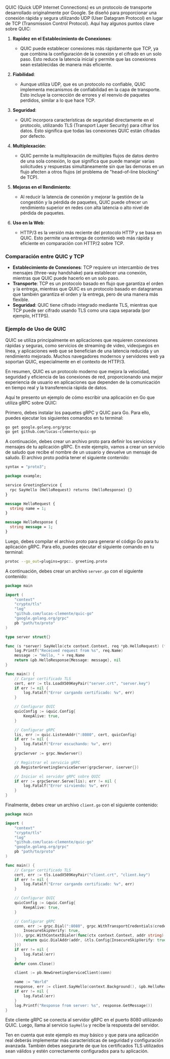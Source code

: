 QUIC (Quick UDP Internet Connections) es un protocolo de transporte desarrollado originalmente por Google. Se diseñó para proporcionar una conexión rápida y segura utilizando UDP (User Datagram Protocol) en lugar de TCP (Transmission Control Protocol). Aquí hay algunos puntos clave sobre QUIC:

1. **Rapidez en el Establecimiento de Conexiones**:
   - QUIC puede establecer conexiones más rápidamente que TCP, ya que combina la configuración de la conexión y el cifrado en un solo paso. Esto reduce la latencia inicial y permite que las conexiones sean establecidas de manera más eficiente.

2. **Fiabilidad**:
   - Aunque utiliza UDP, que es un protocolo no confiable, QUIC implementa mecanismos de confiabilidad en la capa de transporte. Esto incluye la corrección de errores y el reenvío de paquetes perdidos, similar a lo que hace TCP.

3. **Seguridad**:
   - QUIC incorpora características de seguridad directamente en el protocolo, utilizando TLS (Transport Layer Security) para cifrar los datos. Esto significa que todas las conexiones QUIC están cifradas por defecto.

4. **Multiplexación**:
   - QUIC permite la multiplexación de múltiples flujos de datos dentro de una sola conexión, lo que significa que puede manejar varias solicitudes y respuestas simultáneamente sin que las demoras en un flujo afecten a otros flujos (el problema de "head-of-line blocking" de TCP).

5. **Mejoras en el Rendimiento**:
   - Al reducir la latencia de conexión y mejorar la gestión de la congestión y la pérdida de paquetes, QUIC puede ofrecer un rendimiento superior en redes con alta latencia o alto nivel de pérdida de paquetes.

6. **Uso en la Web**:
   - HTTP/3 es la versión más reciente del protocolo HTTP y se basa en QUIC. Esto permite una entrega de contenido web más rápida y eficiente en comparación con HTTP/2 sobre TCP.

### Comparación entre QUIC y TCP

- **Establecimiento de Conexiones**: TCP requiere un intercambio de tres mensajes (three-way handshake) para establecer una conexión, mientras que QUIC puede hacerlo en un solo paso.
- **Transporte**: TCP es un protocolo basado en flujo que garantiza el orden y la entrega, mientras que QUIC es un protocolo basado en datagramas que también garantiza el orden y la entrega, pero de una manera más flexible.
- **Seguridad**: QUIC tiene cifrado integrado mediante TLS, mientras que TCP puede ser cifrado usando TLS como una capa separada (por ejemplo, HTTPS).

### Ejemplo de Uso de QUIC

QUIC se utiliza principalmente en aplicaciones que requieren conexiones rápidas y seguras, como servicios de streaming de video, videojuegos en línea, y aplicaciones web que se benefician de una latencia reducida y un rendimiento mejorado. Muchos navegadores modernos y servidores web ya soportan QUIC, especialmente en el contexto de HTTP/3.

En resumen, QUIC es un protocolo moderno que mejora la velocidad, seguridad y eficiencia de las conexiones de red, proporcionando una mejor experiencia de usuario en aplicaciones que dependen de la comunicación en tiempo real y la transferencia rápida de datos.

Aquí te presento un ejemplo de cómo escribir una aplicación en Go que utiliza gRPC sobre QUIC:

Primero, debes instalar los paquetes gRPC y QUIC para Go. Para ello, puedes ejecutar los siguientes comandos en tu terminal:

```sh
go get google.golang.org/grpc
go get github.com/lucas-clemente/quic-go
```

A continuación, debes crear un archivo proto para definir los servicios y mensajes de tu aplicación gRPC. En este ejemplo, vamos a crear un servicio de saludo que recibe el nombre de un usuario y devuelve un mensaje de saludo. El archivo proto podría tener el siguiente contenido:

```proto
syntax = "proto3";

package example;

service GreetingService {
  rpc SayHello (HelloRequest) returns (HelloResponse) {}
}

message HelloRequest {
  string name = 1;
}

message HelloResponse {
  string message = 1;
}
```

Luego, debes compilar el archivo proto para generar el código Go para tu aplicación gRPC. Para ello, puedes ejecutar el siguiente comando en tu terminal:

```sh
protoc --go_out=plugins=grpc:. greeting.proto
```

A continuación, debes crear un archivo `server.go` con el siguiente contenido:

```go
package main

import (
    "context"
    "crypto/tls"
    "log"
    "github.com/lucas-clemente/quic-go"
    "google.golang.org/grpc"
    pb "path/to/proto"
)

type server struct{}

func (s *server) SayHello(ctx context.Context, req *pb.HelloRequest) (*pb.HelloResponse, error) {
    log.Printf("Received request from %s", req.Name)
    message := "Hello, " + req.Name
    return &pb.HelloResponse{Message: message}, nil
}

func main() {
    // Cargar certificado TLS
    cert, err := tls.LoadX509KeyPair("server.crt", "server.key")
    if err != nil {
        log.Fatalf("Error cargando certificado: %v", err)
    }

    // Configurar QUIC
    quicConfig := &quic.Config{
        KeepAlive: true,
    }

    // Configurar gRPC
    lis, err := quic.ListenAddr(":8080", cert, quicConfig)
    if err != nil {
        log.Fatalf("Error escuchando: %v", err)
    }
    grpcServer := grpc.NewServer()

    // Registrar el servicio gRPC
    pb.RegisterGreetingServiceServer(grpcServer, &server{})

    // Iniciar el servidor gRPC sobre QUIC
    if err := grpcServer.Serve(lis); err != nil {
        log.Fatalf("Error sirviendo: %v", err)
    }
}
```

Finalmente, debes crear un archivo `client.go` con el siguiente contenido:

```go
package main

import (
    "context"
    "crypto/tls"
    "log"
    "github.com/lucas-clemente/quic-go"
    "google.golang.org/grpc"
    pb "path/to/proto"
)

func main() {
    // Cargar certificado TLS
    cert, err := tls.LoadX509KeyPair("client.crt", "client.key")
    if err != nil {
        log.Fatalf("Error cargando certificado: %v", err)
    }

    // Configurar QUIC
    quicConfig := &quic.Config{
        KeepAlive: true,
    }

    // Configurar gRPC
    conn, err := grpc.Dial(":8080", grpc.WithTransportCredentials(credentials.NewTLS(&tls.Config{
        InsecureSkipVerify: true,
    })), grpc.WithContextDialer(func(ctx context.Context, addr string) (net.Conn, error) {
        return quic.DialAddr(addr, &tls.Config{InsecureSkipVerify: true}, quicConfig)
    }))
    if err != nil {
        log.Fatal(err)
    }
    defer conn.Close()

    client := pb.NewGreetingServiceClient(conn)

    name := "World"
    response, err := client.SayHello(context.Background(), &pb.HelloRequest{Name: name})
    if err != nil {
        log.Fatal(err)
    }
    log.Printf("Response from server: %s", response.GetMessage())
}
```

Este cliente gRPC se conecta al servidor gRPC en el puerto 8080 utilizando QUIC. Luego, llama al servicio `SayHello` y recibe la respuesta del servidor.

Ten en cuenta que este ejemplo es muy básico y que para una aplicación real deberás implementar más características de seguridad y configuración avanzada. También debes asegurarte de que los certificados TLS utilizados sean válidos y estén correctamente configurados para tu aplicación.